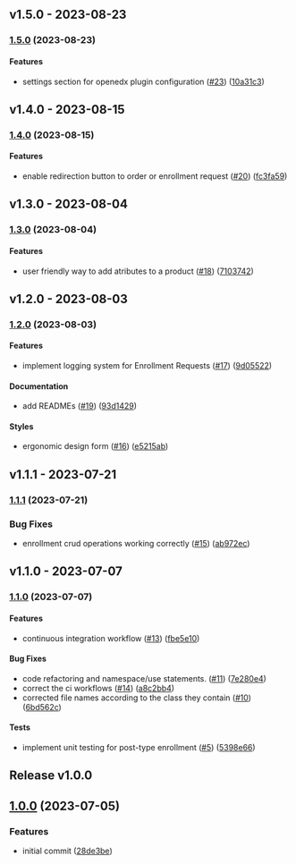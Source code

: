 ## v1.5.0 - 2023-08-23

### [1.5.0](https://github.com/eduNEXT/openedx-woocommerce-plugin/compare/v1.4.0...v1.5.0) (2023-08-23)

#### Features

- settings section for openedx plugin configuration ([#23](https://github.com/eduNEXT/openedx-woocommerce-plugin/issues/23)) ([10a31c3](https://github.com/eduNEXT/openedx-woocommerce-plugin/commit/10a31c332caa03c564c03c41e3dc25de14de2a4c))

## v1.4.0 - 2023-08-15

### [1.4.0](https://github.com/eduNEXT/openedx-woocommerce-plugin/compare/v1.3.0...v1.4.0) (2023-08-15)

#### Features

- enable redirection button to order or enrollment request ([#20](https://github.com/eduNEXT/openedx-woocommerce-plugin/issues/20)) ([fc3fa59](https://github.com/eduNEXT/openedx-woocommerce-plugin/commit/fc3fa59ebf1eb93e122b042e7359a8b778f126d9))

## v1.3.0 - 2023-08-04

### [1.3.0](https://github.com/eduNEXT/openedx-woocommerce-plugin/compare/v1.2.0...v1.3.0) (2023-08-04)

#### Features

- user friendly way to add atributes to a product ([#18](https://github.com/eduNEXT/openedx-woocommerce-plugin/issues/18)) ([7103742](https://github.com/eduNEXT/openedx-woocommerce-plugin/commit/7103742e953575ea58e9127ef65c6c9521afecfd))

## v1.2.0 - 2023-08-03

### [1.2.0](https://github.com/eduNEXT/openedx-woocommerce-plugin/compare/v1.1.1...v1.2.0) (2023-08-03)

#### Features

- implement logging system for Enrollment Requests ([#17](https://github.com/eduNEXT/openedx-woocommerce-plugin/issues/17)) ([9d05522](https://github.com/eduNEXT/openedx-woocommerce-plugin/commit/9d055228330920e84fef577c6aa7a5275e76ae75))

#### Documentation

- add READMEs ([#19](https://github.com/eduNEXT/openedx-woocommerce-plugin/issues/19)) ([93d1429](https://github.com/eduNEXT/openedx-woocommerce-plugin/commit/93d1429209a5dbcfc2a674d4cdfee8f7d302c27d))

#### Styles

- ergonomic design form ([#16](https://github.com/eduNEXT/openedx-woocommerce-plugin/issues/16)) ([e5215ab](https://github.com/eduNEXT/openedx-woocommerce-plugin/commit/e5215abef6d43e75a3750ffdfd9f23458204dfff))

## v1.1.1 - 2023-07-21

### [1.1.1](https://github.com/eduNEXT/openedx-woocommerce-plugin/compare/v1.1.0...v1.1.1) (2023-07-21)

### Bug Fixes

- enrollment crud operations working correctly ([#15](https://github.com/eduNEXT/openedx-woocommerce-plugin/issues/15)) ([ab972ec](https://github.com/eduNEXT/openedx-woocommerce-plugin/commit/ab972ecbbe51d1a17e557eb0805bbd9b7f0f2db2))

## v1.1.0 - 2023-07-07

### [1.1.0](https://github.com/eduNEXT/openedx-woocommerce-plugin/compare/v1.0.0...v1.1.0) (2023-07-07)

#### Features

- continuous integration workflow ([#13](https://github.com/eduNEXT/openedx-woocommerce-plugin/issues/13)) ([fbe5e10](https://github.com/eduNEXT/openedx-woocommerce-plugin/commit/fbe5e1080ebe2efb6901dbe10e287a91e4d2e7d8))

#### Bug Fixes

- code refactoring and namespace/use statements. ([#11](https://github.com/eduNEXT/openedx-woocommerce-plugin/issues/11)) ([7e280e4](https://github.com/eduNEXT/openedx-woocommerce-plugin/commit/7e280e4d5a30b9b4b29ec7f60cea7cb7b75aadc3))
- correct the ci workflows ([#14](https://github.com/eduNEXT/openedx-woocommerce-plugin/issues/14)) ([a8c2bb4](https://github.com/eduNEXT/openedx-woocommerce-plugin/commit/a8c2bb4b07b323777b3c5a53fc9ef9509db29df3))
- corrected file names according to the class they contain ([#10](https://github.com/eduNEXT/openedx-woocommerce-plugin/issues/10)) ([6bd562c](https://github.com/eduNEXT/openedx-woocommerce-plugin/commit/6bd562cbf7b828a32bae6c12bb44026be995d5a9))

#### Tests

- implement unit testing for post-type enrollment ([#5](https://github.com/eduNEXT/openedx-woocommerce-plugin/issues/5)) ([5398e66](https://github.com/eduNEXT/openedx-woocommerce-plugin/commit/5398e668d1e7b8c440a85aec5dde1882e3f997cd))

## Release v1.0.0

## [1.0.0](https://github.com/eduNEXT/openedx-woocommerce-plugin/compare/v1.0.0...v1.0.0) (2023-07-05)

### Features

- initial commit ([28de3be](https://github.com/eduNEXT/openedx-woocommerce-plugin/commit/28de3be9ff181986c84f5fef9c9ee1e6fa3706dd))
